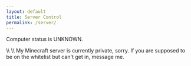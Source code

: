 ```yaml
---
layout: default
title: Server Control
permalink: /server/
---
```

<div id="pc-box"><p>
<span id="status-indicator" class="indicator busy"></span>
<span id="pc-text" class="status-text">Computer status is UNKNOWN.</span>
<form id="wol-form" style="display: none;">
    <label for="password">Password:</label>
    <input type="password" class="text-box" id="wol-password" name="password" required>
    <button class="btn" type="submit">Wake Up</button>
</form>
<p id="pc-result" style="color: red;"></p>
</p></div>

<div id="mc-box" style="display: none;"><p>
<span id="mc-indicator" class="indicator busy"></span>
<span id="mc-text" class="status-text">Minecraft Server status is UNKNOWN.</span>
<form id="mc-form" style="display: none;">
    <label for="password">Password:</label>
    <input type="password" class="text-box" id="mc-password" name="password" required>
    <button class="btn" type="submit">Turn On</button>
</form>
<p id="mc-result" style="color: red;"></p>
</p></div>

<div id="jf-box" style="display: none;"><p>
<span id="jf-indicator" class="indicator busy"></span>
<span id="jf-text" class="status-text">Jellyfin status is UNKNOWN.</span>
<form id="jf-form" style="display: none;">
    <label for="password">Password:</label>
    <input type="password" class="text-box" id="jf-password" name="password" required>
    <button class="btn" type="submit">Turn On</button>
</form>
<p id="jf-result" style="color: red;"></p>
</p></div>
\\
\\
My Minecraft server is currently private, sorry. If you are supposed to be on the whitelist but can't get in, message me.

<script>
    // async function checkContainerStatus() {
    //     try {
    //         const response = await fetch('/containerstatus');
    //         const data = await response.json();
            
    //         const minecraftElement = document.getElementById('mc-control');
    //         minecraftElement.style.display = data.minecraft ? 'none' : 'block';
    //         const jellyfinElement = document.getElementById('jf-control');
    //         jellyfinElement.style.display = data.jellyfin ? 'none' : 'block';
    //     } catch (error) {
    //         console.error('Error fetching containers status:', error);
    //     }
    // }

    let wolTime = 0;
    let mcTime = 0;
    let jfTime = 0;

    async function checkOnlineStatus() {
        try {
            const response = await fetch('/onlinestatus');
            const data = await response.json();

            let indicator = document.getElementById("status-indicator");
            if (!data.all) {
                indicator.classList.add("online");
                indicator.classList.remove("offline");
                indicator.classList.remove("busy");
                document.getElementById("pc-text").textContent = "Computer is ONLINE.";
                document.getElementById("wol-form").style.display = 'none';
                document.getElementById("mc-box").style.display = 'block';
                document.getElementById("jf-box").style.display = 'block';
            } else if (Date.now() - wolTime > 90000) {
                document.getElementById("pc-text").textContent = "Computer is OFFLINE. Enter WoL password.";
                indicator.classList.add("offline");
                indicator.classList.remove("online");
                indicator.classList.remove("busy");
                document.getElementById("wol-form").style.display = 'block';
                document.getElementById("mc-box").style.display = 'none';
                document.getElementById("jf-box").style.display = 'none';
            }

            let indicator2 = document.getElementById("mc-indicator");
            if (!data.minecraft) {
                indicator2.classList.add("online");
                indicator2.classList.remove("offline");
                indicator2.classList.remove("busy");
                document.getElementById("mc-text").textContent = "Minecraft Server is ONLINE.";
                document.getElementById("mc-form").style.display = 'none';
            } else if (Date.now() - mcTime > 60000) {
                document.getElementById("mc-text").textContent = "Minecraft Server is OFFLINE. Enter password.";
                indicator2.classList.add("offline");
                indicator2.classList.remove("online");
                indicator2.classList.remove("busy");
                document.getElementById("mc-form").style.display = 'block';
            }

            let indicator3 = document.getElementById("jf-indicator");
            if (!data.jellyfin) {
                indicator3.classList.add("online");
                indicator3.classList.remove("offline");
                indicator3.classList.remove("busy");
                document.getElementById("jf-text").textContent = "Jellyfin is ONLINE.";
                document.getElementById("jf-form").style.display = 'none';
            } else if (Date.now() - jfTime > 15000){
                document.getElementById("jf-text").textContent = "Jellyfin is OFFLINE. Enter Jellyfin password.";
                indicator3.classList.add("offline");
                indicator3.classList.remove("online");
                indicator3.classList.remove("busy");
                document.getElementById("jf-form").style.display = 'block';
            }
        } catch (error) {
            console.error('Error fetching containers status:', error);
        }
    }

    checkOnlineStatus();
    setInterval(checkOnlineStatus, 1000);

    document.getElementById('wol-form').addEventListener('submit', function(event) {
        event.preventDefault();
        const password = document.getElementById('wol-password').value;
        document.getElementById('pc-result').textContent = '';
        fetch('/wakeonlan', {
            method: 'POST',
            headers: {
                'Content-Type': 'application/x-www-form-urlencoded'
            },
            body: new URLSearchParams({
                'password': password
            })
        })
        .then(response => response.json())
        .then(data => {
            if (data.message) {
                document.getElementById("pc-text").textContent = "Computer is BOOTING.";
                wolTime = Date.now();
                let indicator = document.getElementById("status-indicator");
                indicator.classList.remove("offline");
                indicator.classList.remove("online");
                indicator.classList.add("busy");
                document.getElementById("wol-form").style.display = 'none';
            } else {
                document.getElementById('pc-result').textContent = data.detail;
            }
        });
    });

    document.getElementById('mc-form').addEventListener('submit', function(event) {
        event.preventDefault();
        document.getElementById('mc-result').textContent = '';
        const password = document.getElementById('mc-password').value;
        let indicator2 = document.getElementById("mc-indicator");
        indicator2.classList.remove("offline");
        indicator2.classList.remove("online");
        indicator2.classList.add("busy");
        document.getElementById("mc-form").style.display = 'none';
        document.getElementById("mc-text").textContent = "Minecraft Server is OFFLINE.";
        mcTime = Date.now();
        fetch('/wakemc', {
            method: 'POST',
            headers: {
                'Content-Type': 'application/x-www-form-urlencoded'
            },
            body: new URLSearchParams({
                'password': password
            })
        })
        .then(response => response.json())
        .then(data => {
            if (data.message) {
                document.getElementById("mc-text").textContent = "Minecraft Server is BOOTING.";
            } else {
                document.getElementById('mc-result').textContent = data.detail;
                mcTime = 0;
            }
        });
    });

    document.getElementById('jf-form').addEventListener('submit', function(event) {
        event.preventDefault();
        document.getElementById('jf-result').textContent = '';
        const password = document.getElementById('jf-password').value;
        let indicator3 = document.getElementById("jf-indicator");
        indicator3.classList.remove("offline");
        indicator3.classList.remove("online");
        indicator3.classList.add("busy");
        document.getElementById("jf-text").textContent = "Jellyfin is OFFLINE.";
        document.getElementById("jf-form").style.display = 'none';
        jfTime = Date.now();
        fetch('/wakejf', {
            method: 'POST',
            headers: {
                'Content-Type': 'application/x-www-form-urlencoded'
            },
            body: new URLSearchParams({
                'password': password
            })
        })
        .then(response => response.json())
        .then(data => {
            if (data.message) {
                document.getElementById("jf-text").textContent = "Jellyfin is BOOTING.";
            } else {
                document.getElementById('jf-result').textContent = data.detail;
                jfTime = 0;
            }
        });
    });
</script>